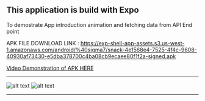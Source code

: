 This application is build with Expo 
------------

To demostrate App introduction animation and fetching data from API End point


APK FILE DOWNLOAD LINK : https://exp-shell-app-assets.s3.us-west-1.amazonaws.com/android/%40sigma7/snack-4e1568e4-7525-4f4c-9608-40930af73430-e5dba378700c4ba08cb9ecaee80f1f2a-signed.apk

[Video Demonstration of APK HERE](https://res.cloudinary.com/df2q7cryi/video/upload/v1612353551/20210203_171557.mp4_mxxlf1.mp4)

----------------------------------------------
![alt text](https://res.cloudinary.com/df2q7cryi/image/upload/v1612355032/playon1_j501bw.png)
![alt text](https://res.cloudinary.com/df2q7cryi/image/upload/v1612355033/playon2_vme5fx.png)



----------------------------------
